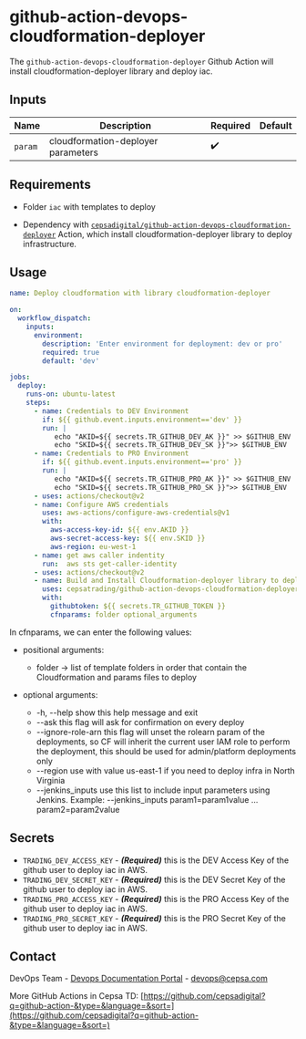 # github-action-devops-cloudformation-deployer

The `github-action-devops-cloudformation-deployer` Github Action will install cloudformation-deployer library and deploy iac.

## Inputs

| Name | Description | Required |Default |
| --- | --- | --- | --- |
| `param` | cloudformation-deployer parameters | :heavy_check_mark: | |

## Requirements

* Folder `iac` with templates to deploy

* Dependency with [`cepsadigital/github-action-devops-cloudformation-deployer`](https://github.com/cepsadigital/github-action-devops-cloudformation-deployer) Action, which install cloudformation-deployer library to deploy infrastructure.

## Usage

```yaml
name: Deploy cloudformation with library cloudformation-deployer

on:
  workflow_dispatch:
    inputs:
      environment:
        description: 'Enter environment for deployment: dev or pro'
        required: true
        default: 'dev'

jobs:
  deploy:
    runs-on: ubuntu-latest
    steps:
      - name: Credentials to DEV Environment
        if: ${{ github.event.inputs.environment=='dev' }}
        run: | 
           echo "AKID=${{ secrets.TR_GITHUB_DEV_AK }}" >> $GITHUB_ENV
           echo "SKID=${{ secrets.TR_GITHUB_DEV_SK }}">> $GITHUB_ENV
      - name: Credentials to PRO Environment
        if: ${{ github.event.inputs.environment=='pro' }}
        run: | 
           echo "AKID=${{ secrets.TR_GITHUB_PRO_AK }}" >> $GITHUB_ENV
           echo "SKID=${{ secrets.TR_GITHUB_PRO_SK }}">> $GITHUB_ENV
      - uses: actions/checkout@v2    
      - name: Configure AWS credentials
        uses: aws-actions/configure-aws-credentials@v1
        with: 
          aws-access-key-id: ${{ env.AKID }}
          aws-secret-access-key: ${{ env.SKID }}
          aws-region: eu-west-1
      - name: get aws caller indentity
        run:  aws sts get-caller-identity
      - uses: actions/checkout@v2
      - name: Build and Install Cloudformation-deployer library to deploy cloudformation in aws
        uses: cepsatrading/github-action-devops-cloudformation-deployer@master
        with:
          githubtoken: ${{ secrets.TR_GITHUB_TOKEN }}
          cfnparams: folder optional_arguments 
```
In cfnparams, we can enter the following values:
* positional arguments:

  -  folder -> list of template folders in order that contain the Cloudformation and params files to deploy

* optional arguments:
  -  -h, --help         show this help message and exit
  -  --ask              this flag will ask for confirmation on every deploy
  -  --ignore-role-arn  this flag will unset the rolearn param of the deployments, so CF will inherit the current user IAM role to perform the deployment, this should be used for admin/platform deployments only
  -  --region           use with value us-east-1 if you need to deploy infra in North Virginia
  -  --jenkins_inputs   use this list to include input parameters using Jenkins. Example: --jenkins_inputs param1=param1value ... param2=param2value

## Secrets

- `TRADING_DEV_ACCESS_KEY` - **_(Required)_** this is the DEV Access Key of the github user to deploy iac in AWS.
- `TRADING_DEV_SECRET_KEY` - **_(Required)_** this is the DEV Secret Key of the github user to deploy iac in AWS.
- `TRADING_PRO_ACCESS_KEY` - **_(Required)_** this is the PRO Access Key of the github user to deploy iac in AWS.
- `TRADING_PRO_SECRET_KEY` - **_(Required)_** this is the PRO Secret Key of the github user to deploy iac in AWS.

## Contact

DevOps Team - [Devops Documentation Portal](https://doc.devops.cepsacorp.com/) - devops@cepsa.com

More GitHub Actions in Cepsa TD: [https://github.com/cepsadigital?q=github-action-&type=&language=&sort=](https://github.com/cepsadigital?q=github-action-&type=&language=&sort=)
